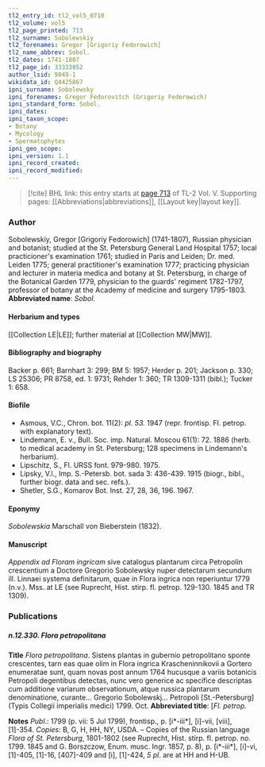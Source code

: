 ```yaml
---
tl2_entry_id: tl2_vol5_0710
tl2_volume: vol5
tl2_page_printed: 713
tl2_surname: Sobolewskiy
tl2_forenames: Gregor [Grigoriy Fedorowich]
tl2_name_abbrev: Sobol.
tl2_dates: 1741-1807
tl2_page_id: 33333852
author_lsid: 9849-1
wikidata_id: Q4425867
ipni_surname: Sobolewsky
ipni_forenames: Gregor Fedorovitch (Grigoriy Fedorowich)
ipni_standard_form: Sobol.
ipni_dates: 
ipni_taxon_scope: 
- Botany
- Mycology
- Spermatophytes
ipni_geo_scope: 
ipni_version: 1.1
ipni_record_created: 
ipni_record_modified:
---
```



> [!cite] BHL link: this entry starts at [page 713](https://www.biodiversitylibrary.org/page/33333852) of TL-2 Vol. V.
> Supporting pages: [[Abbreviations|abbreviations]], [[Layout key|layout key]].

### Author

Sobolewskiy, Gregor \[Grigoriy Fedorowich\] (1741-1807), Russian physician and botanist; studied at the St. Petersburg General Land Hospital 1757; local practicioner's examination 1761; studied in Paris and Leiden; Dr. med. Leiden 1775; general practitioner's examination 1777; practicing physician and lecturer in materia medica and botany at St. Petersburg, in charge of the Botanical Garden 1779, physician to the guards' regiment 1782-1797, professor of botany at the Academy of medicine and surgery 1795-1803. 
**Abbreviated name**: *Sobol.*

#### Herbarium and types

[[Collection LE|LE]]; further material at [[Collection MW|MW]].

#### Bibliography and biography

Backer p. 661; Barnhart 3: 299; BM 5: 1957; Herder p. 201; Jackson p. 330; LS 25306; PR 8758, ed. 1: 9731; Rehder 1: 360; TR 1309-1311 (bibl.); Tucker 1: 658.

#### Biofile

- Asmous, V.C., Chron. bot. 11(2): *pl. 53.* 1947 (repr. frontisp. Fl. petrop. with explanatory text).
- Lindemann, E. v., Bull. Soc. imp. Natural. Moscou 61(1): 72. 1886 (herb. to medical academy in St. Petersburg; 128 specimens in Lindemann's herbarium).
- Lipschitz, S., Fl. URSS font. 979-980. 1975.
- Lipsky, V.l., Imp. S.-Petersb. bot. sada 3: 436-439. 1915 (biogr., bibl., further biogr. data and sec. refs.).
- Shetler, S.G., Komarov Bot. Inst. 27, 28, 36, 196. 1967.

#### Eponymy

*Sobolewskia* Marschall von Bieberstein (1832).

#### Manuscript

*Appendix ad Floram ingricam* sive catalogus plantarum circa Petropolin crescentium a Doctore Gregorio Sobolewsky nuper detectarum secundum ill. Linnaei systema definitarum, quae in Flora ingrica non reperiuntur 1779 (n.v.). Mss. at LE (see Ruprecht, Hist. stirp. fl. petrop. 129-130. 1845 and TR 1309).

### Publications

##### n.12.330. Flora petropolitana

**Title**
*Flora petropolitana*. Sistens plantas in gubernio petropolitano sponte crescentes, tarn eas quae olim in Flora ingrica Krascheninnikovii a Gortero enumeratae sunt, quam novas post annum 1764 hucusque a variis botanicis Petropoli degentibus detectas, nunc vero generice ac specifice descriptas cum additione variarum observationum, atque russica plantarum denominatione, curante... Gregorio Sobolewskj... Petropoli \[St.-Petersburg\] (Typis Collegii imperialis medici) 1799. Oct.
**Abbreviated title**: \[*Fl. petrop.*

**Notes**
*Publ*.: 1799 (p. vii: 5 Jul 1799), frontisp., p. \[i\*-iii\*\], \[i\]-vii, \[viii\], \[1\]-354. *Copies*: B, G, H, HH, NY, USDA. – Copies of the Russian language *Flora of St. Petersburg*, 1801-1802 (see Ruprecht, Hist. stirp. fl. petrop. no. 1799. 1845 and G. Borszczow, Enum. musc. Ingr. 1857, p. 8), p. \[i\*-iii\*\], \[i\]-vi, \[1\]-405, \[1\]-16, \[407\]-409 and \[i\], \[1\]-424, *5 pl*. are at HH and H-UB.


